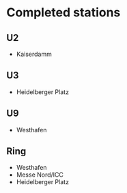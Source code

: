# Completed stations

## U2

- Kaiserdamm

## U3

- Heidelberger Platz

## U9

- Westhafen

## Ring

- Westhafen
- Messe Nord/ICC
- Heidelberger Platz
